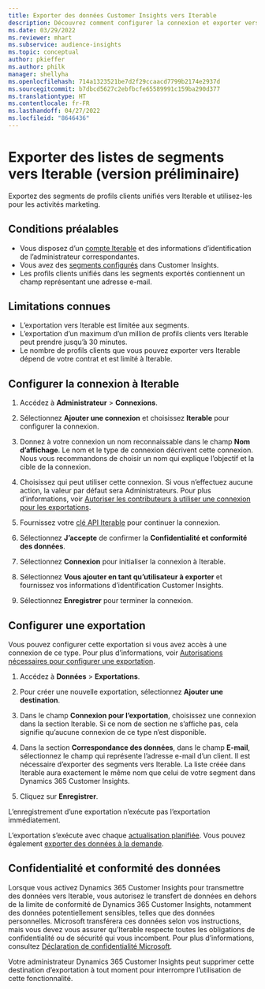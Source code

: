 ```yaml
---
title: Exporter des données Customer Insights vers Iterable
description: Découvrez comment configurer la connexion et exporter vers Iterable.
ms.date: 03/29/2022
ms.reviewer: mhart
ms.subservice: audience-insights
ms.topic: conceptual
author: pkieffer
ms.author: philk
manager: shellyha
ms.openlocfilehash: 714a1323521be7d2f29ccaacd7799b2174e2937d
ms.sourcegitcommit: b7dbcd5627c2ebfbcfe65589991c159ba290d377
ms.translationtype: HT
ms.contentlocale: fr-FR
ms.lasthandoff: 04/27/2022
ms.locfileid: "8646436"
---
```

# <a name="export-segment-lists-to-iterable-preview"></a>Exporter des listes de segments vers Iterable (version préliminaire)

Exportez des segments de profils clients unifiés vers Iterable et utilisez-les pour les activités marketing.

## <a name="prerequisites"></a>Conditions préalables

-   Vous disposez d’un [compte Iterable](https://iterable.com/) et des informations d’identification de l’administrateur correspondantes.
-   Vous avez des [segments configurés](segments.md) dans Customer Insights.
-   Les profils clients unifiés dans les segments exportés contiennent un champ représentant une adresse e-mail.

## <a name="known-limitations"></a>Limitations connues

- L’exportation vers Iterable est limitée aux segments.
- L’exportation d’un maximum d’un million de profils clients vers Iterable peut prendre jusqu’à 30 minutes. 
- Le nombre de profils clients que vous pouvez exporter vers Iterable dépend de votre contrat et est limité à Iterable.

## <a name="set-up-connection-to-iterable"></a>Configurer la connexion à Iterable

1. Accédez à **Administrateur** > **Connexions**.

1. Sélectionnez **Ajouter une connexion** et choisissez **Iterable** pour configurer la connexion.

1. Donnez à votre connexion un nom reconnaissable dans le champ **Nom d’affichage**. Le nom et le type de connexion décrivent cette connexion. Nous vous recommandons de choisir un nom qui explique l’objectif et la cible de la connexion.

1. Choisissez qui peut utiliser cette connexion. Si vous n’effectuez aucune action, la valeur par défaut sera Administrateurs. Pour plus d’informations, voir [Autoriser les contributeurs à utiliser une connexion pour les exportations](connections.md#allow-contributors-to-use-a-connection-for-exports).

1. Fournissez votre [clé API Iterable](https://support.iterable.com/hc/en-us/articles/360043464871) pour continuer la connexion. 

1. Sélectionnez **J’accepte** de confirmer la **Confidentialité et conformité des données**.

1. Sélectionnez **Connexion** pour initialiser la connexion à Iterable.

1. Sélectionnez **Vous ajouter en tant qu’utilisateur à exporter** et fournissez vos informations d’identification Customer Insights.

1. Sélectionnez **Enregistrer** pour terminer la connexion.

## <a name="configure-an-export"></a>Configurer une exportation

Vous pouvez configurer cette exportation si vous avez accès à une connexion de ce type. Pour plus d’informations, voir [Autorisations nécessaires pour configurer une exportation](export-destinations.md#set-up-a-new-export).

1. Accédez à **Données** > **Exportations**.

1. Pour créer une nouvelle exportation, sélectionnez **Ajouter une destination**.

1. Dans le champ **Connexion pour l’exportation**, choisissez une connexion dans la section Iterable. Si ce nom de section ne s’affiche pas, cela signifie qu’aucune connexion de ce type n’est disponible.

3. Dans la section **Correspondance des données**, dans le champ **E-mail**, sélectionnez le champ qui représente l’adresse e-mail d’un client. Il est nécessaire d’exporter des segments vers Iterable. La liste créée dans Iterable aura exactement le même nom que celui de votre segment dans Dynamics 365 Customer Insights.

1. Cliquez sur **Enregistrer**.

L’enregistrement d’une exportation n’exécute pas l’exportation immédiatement.

L’exportation s’exécute avec chaque [actualisation planifiée](system.md#schedule-tab). Vous pouvez également [exporter des données à la demande](export-destinations.md#run-exports-on-demand). 


## <a name="data-privacy-and-compliance"></a>Confidentialité et conformité des données

Lorsque vous activez Dynamics 365 Customer Insights pour transmettre des données vers Iterable, vous autorisez le transfert de données en dehors de la limite de conformité de Dynamics 365 Customer Insights, notamment des données potentiellement sensibles, telles que des données personnelles. Microsoft transférera ces données selon vos instructions, mais vous devez vous assurer qu’Iterable respecte toutes les obligations de confidentialité ou de sécurité qui vous incombent. Pour plus d’informations, consultez [Déclaration de confidentialité Microsoft](https://go.microsoft.com/fwlink/?linkid=396732).

Votre administrateur Dynamics 365 Customer Insights peut supprimer cette destination d’exportation à tout moment pour interrompre l’utilisation de cette fonctionnalité.

